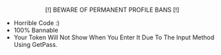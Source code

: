<p align="center">
  <a>[!] BEWARE OF PERMANENT PROFILE BANS [!]</a>
</p>


* Horrible Code :)
* 100% Bannable
* Your Token Will Not Show When You Enter It Due To The Input Method Using GetPass.
